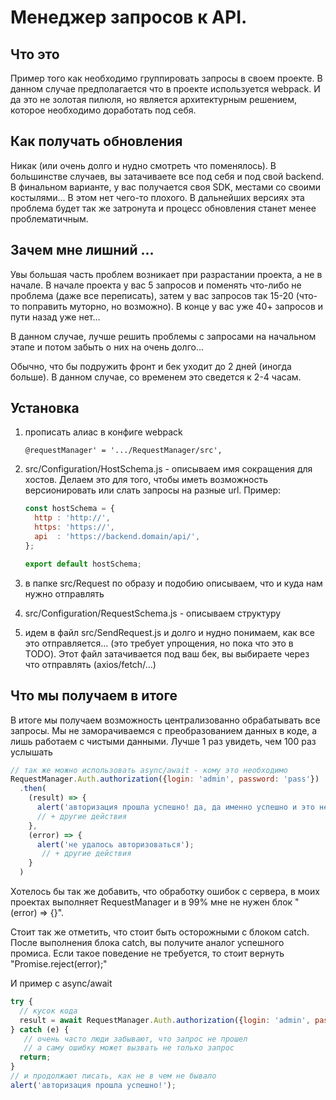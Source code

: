 # Менеджер запросов к API.

## Что это
Пример того как необходимо группировать запросы в своем проекте. В данном случае предполагается что в проекте используется webpack. И да это не золотая пилюля, но является архитектурным решением, которое необходимо доработать под себя.

## Как получать обновления
Никак (или очень долго и нудно смотреть что поменялось). 
В большинстве случаев, вы затачиваете все под себя и под свой backend. В финальном варианте, у вас получается своя SDK, местами со своими костылями... 
В этом нет чего-то плохого. В дальнейших версиях эта проблема будет так же затронута и процесс обновления станет менее проблематичным.

## Зачем мне лишний ...
Увы большая часть проблем возникает при разрастании проекта, а не в начале.
В начале проекта у вас 5 запросов и поменять что-либо не проблема (даже все переписать), затем у вас запросов так 15-20 (что-то поправить муторно, но возможно).
В конце у вас уже 40+ запросов и пути назад уже нет...

В данном случае, лучше решить проблемы с запросами на начальном этапе и потом забыть о них на очень долго...

Обычно, что бы подружить фронт и бек уходит до 2 дней (иногда больше). В данном случае, со временем это сведется к 2-4 часам.

## Установка

1) прописать алиас в конфиге webpack
    ```
    @requestManager' = '.../RequestManager/src',
    ```


2) src/Configuration/HostSchema.js - описываем имя сокращения для хостов. 
   Делаем это для того, чтобы иметь возможность версионировать или слать запросы на разные url. 
   Пример:
    ```js
    const hostSchema = {
      http : 'http://',
      https: 'https://',
      api  : 'https://backend.domain/api/',
    };
    
    export default hostSchema;
    ```


3) в папке src/Request по образу и подобию описываем, что и куда нам нужно отправлять


4) src/Configuration/RequestSchema.js - описываем структуру


5) идем в файл src/SendRequest.js и долго и нудно понимаем, как все это отправляется...
   (это требует упрощения, но пока что это в TODO).
   Этот файл затачивается под ваш бек, вы выбираете через что отправлять (axios/fetch/...)

## Что мы получаем в итоге

В итоге мы получаем возможность централизованно обрабатывать все запросы.
Мы не заморачиваемся с преобразованием данных в коде, а лишь работаем с чистыми данными.
Лучше 1 раз увидеть, чем 100 раз услышать
```js
// так же можно использовать async/await - кому это необходимо
RequestManager.Auth.authorization({login: 'admin', password: 'pass'})
  .then(
    (result) => {
      alert('авторизация прошла успешно! да, да именно успешно и это не упрощение!!!');
      // + другие действия
    },
    (error) => {
      alert('не удалось авторизоваться');
       // + другие действия
    }
  )
```

Хотелось бы так же добавить, что обработку ошибок с сервера,
в моих проектах выполняет RequestManager и в 99% мне не нужен блок "(error) => {}".

Стоит так же отметить, что стоит быть осторожными с блоком catch.
После выполнения блока catch, вы получите аналог успешного промиса.
Если такое поведение не требуется, то стоит вернуть "Promise.reject(error);" 

И пример с async/await
```js
try {
  // кусок кода
  result = await RequestManager.Auth.authorization({login: 'admin', password: 'pass'})  
} catch (e) {
   // очень часто люди забывают, что запрос не прошел
   // а саму ошибку может вызвать не только запрос
  return;
}
// и продолжают писать, как не в чем не бывало
alert('авторизация прошла успешно!');
```
